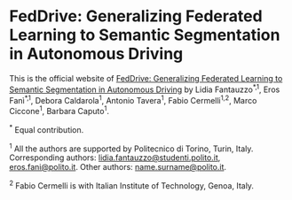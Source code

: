 # FedDrive: Generalizing Federated Learning to Semantic Segmentation in Autonomous Driving

This is the official website of 
[FedDrive: Generalizing Federated Learning to Semantic Segmentation in Autonomous Driving](https://arxiv.org/abs/2202.13670) 
by Lidia Fantauzzo<sup>\*,1</sup>, Eros Fanì<sup>\*,1</sup>, Debora Caldarola<sup>1</sup>, Antonio Tavera<sup>1</sup>, Fabio Cermelli<sup>1,2</sup>,
Marco Ciccone<sup>1</sup>, Barbara Caputo<sup>1</sup>.

<sup>*</sup> Equal contribution.

<sup>1</sup> All the authors are supported by Politecnico di Torino, Turin, Italy. Corresponding authors: lidia.fantauzzo@studenti.polito.it, eros.fani@polito.it. Other authors: name.surname@polito.it.

<sup>2</sup> Fabio Cermelli is with Italian Institute of Technology, Genoa, Italy.
